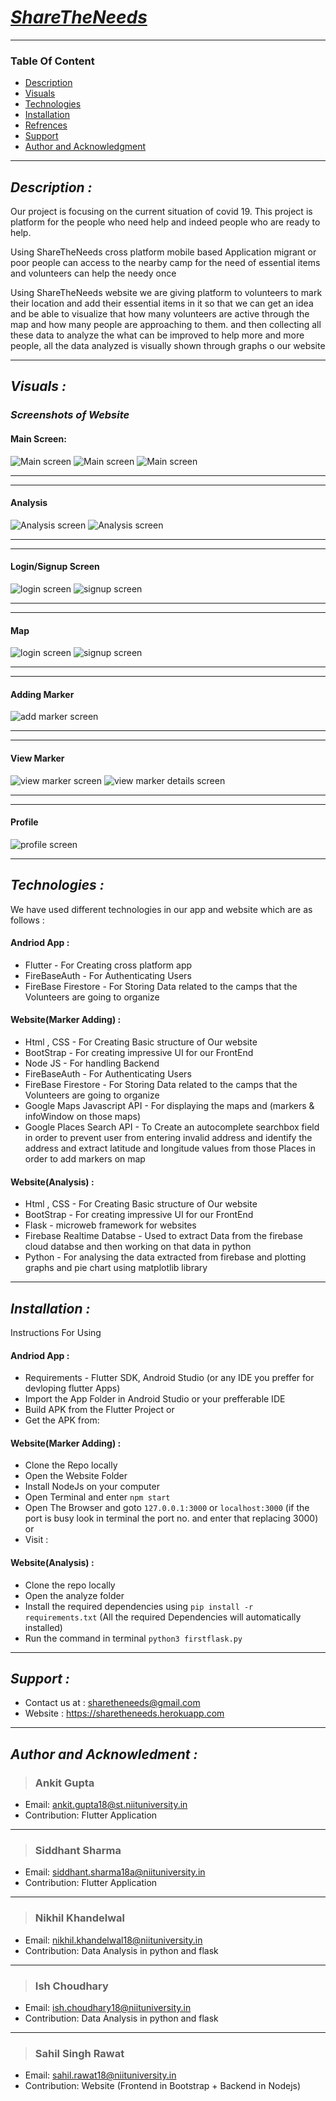 
# [___ShareTheNeeds___](https://sharetheneeds.herokuapp.com)

____


### Table Of Content

- [Description](#description)
- [Visuals](#visuals)
- [Technologies](#technologies)
- [Installation](#installation)
- [Refrences](#refrences)
- [Support](#support)
- [Author and Acknowledgment](#author_acknowledgment)

____
##  *Description :*
Our project is focusing on the current situation of covid 19. This project is platform for the people who need help and indeed people who are ready to help. 

Using ShareTheNeeds cross platform mobile based Application migrant or poor people can access to the nearby camp for the need of essential items and volunteers can help the needy once

Using ShareTheNeeds website we are giving platform to volunteers to mark their location and add their essential items in it so that we can get an idea and be able to visualize that how many volunteers are active through the map and how many people are approaching to them. and then collecting all these data to analyze the what can be improved to help more and more people, all the data analyzed is visually shown through graphs o  our website

___


## *Visuals :*
### *Screenshots of Website*
#### Main Screen:
![Main screen](./scrrenshots_web/main_page.png)
![Main screen](./scrrenshots_web/main_page2.png)
![Main screen](./scrrenshots_web/main_page3.png)

___
___
#### Analysis
![Analysis screen](./scrrenshots_web/analysis_page.png)
![Analysis screen](./scrrenshots_web/analysis_page2.png)

___
___
#### Login/Signup Screen
![login screen](./scrrenshots_web/login_page.png)
![signup screen](./scrrenshots_web/signup_page.png)

___
___
#### Map
![login screen](./scrrenshots_web/map_page.png)
![signup screen](./scrrenshots_web/map_marker_page.png)

___
___
#### Adding Marker 
![add marker screen](./scrrenshots_web/add_marker_page.png)

___
___
#### View Marker
![view marker screen](./scrrenshots_web/view_marker_page.png)
![view marker details screen](./scrrenshots_web/view_marker_details_page.png)

___
___
#### Profile
![profile screen](./scrrenshots_web/profile_page.png)

___
## *Technologies :*

We have used different technologies in our app and website which are as follows :
#### Andriod App :
- Flutter - For Creating cross platform app
- FireBaseAuth - For Authenticating Users 
- FireBase Firestore - For Storing Data related to the camps that the Volunteers are going to organize

#### Website(Marker Adding) :
- Html , CSS - For Creating Basic structure of Our website
- BootStrap - For creating impressive UI for our FrontEnd
- Node JS - For handling Backend
- FireBaseAuth - For Authenticating Users
- FireBase Firestore - For Storing Data related to the camps that the Volunteers are going to organize
- Google Maps Javascript API - For displaying the maps and (markers & infoWindow on those maps)
- Google Places Search API - To Create an autocomplete searchbox field in order to prevent user from entering invalid address and identify the address and extract latitude and longitude values from those Places in order to add markers on map

#### Website(Analysis) :
- Html , CSS - For Creating Basic structure of Our website
- BootStrap - For creating impressive UI for our FrontEnd
- Flask - microweb framework for websites
- Firebase Realtime Databse - Used to extract Data from the firebase cloud databse and then working on that data in python 
- Python - For analysing the data extracted from firebase and plotting graphs and pie chart using matplotlib library

___
## *Installation :*
Instructions For Using
#### Andriod App : 
- Requirements - Flutter SDK, Android Studio (or any IDE you preffer for devloping flutter Apps)
- Import the App Folder in Android Studio or your prefferable IDE 
- Build APK from the Flutter Project or 
- Get the APK from: 

#### Website(Marker Adding) :
- Clone the Repo locally
- Open the Website Folder
- Install NodeJs on your computer
- Open Terminal and enter `npm start`
- Open The Browser and goto `127.0.0.1:3000` or `localhost:3000` (if the port is busy look in terminal the port no. and enter that replacing 3000) or
- Visit :

#### Website(Analysis) :
- Clone the repo locally
- Open the analyze folder
- Install the required dependencies using `pip install -r requirements.txt` (All the required Dependencies will automatically installed)
- Run the command in terminal `python3 firstflask.py`

___

## *Support :*
- Contact us at : sharetheneeds@gmail.com
- Website : https://sharetheneeds.herokuapp.com
___

## *Author and Acknowledment :*

> ### Ankit Gupta
- Email: ankit.gupta18@st.niituniversity.in
- Contribution: Flutter Application

___
> ### Siddhant Sharma
- Email: siddhant.sharma18a@niituniversity.in
- Contribution: Flutter Application

___
> ### Nikhil Khandelwal
- Email: nikhil.khandelwal18@niituniversity.in
- Contribution: Data Analysis in python and flask

___
> ### Ish Choudhary
- Email: ish.choudhary18@niituniversity.in
- Contribution: Data Analysis in python and flask

___
> ### Sahil Singh Rawat
- Email: sahil.rawat18@niituniversity.in
- Contribution: Website (Frontend in Bootstrap + Backend in Nodejs)



